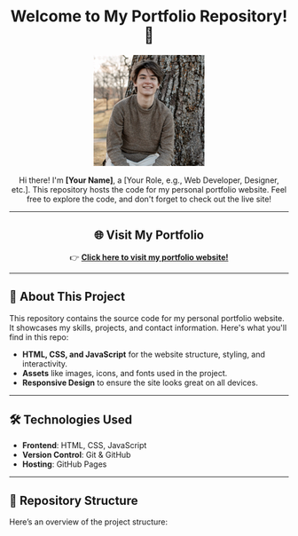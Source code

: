 <div align="center">

# Welcome to My Portfolio Repository! 👋

<img src="./assets/images/me.jpg" alt="Your Name's Headshot" width="200" />

Hi there! I'm **[Your Name]**, a [Your Role, e.g., Web Developer, Designer, etc.]. This repository hosts the code for my personal portfolio website. Feel free to explore the code, and don't forget to check out the live site!

---

## 🌐 **Visit My Portfolio**
👉 **[Click here to visit my portfolio website!](https://your-portfolio-url.com)**

---

</div>

## 🚀 **About This Project**
This repository contains the source code for my personal portfolio website. It showcases my skills, projects, and contact information. Here's what you'll find in this repo:
- **HTML, CSS, and JavaScript** for the website structure, styling, and interactivity.
- **Assets** like images, icons, and fonts used in the project.
- **Responsive Design** to ensure the site looks great on all devices.

---

## 🛠️ **Technologies Used**
- **Frontend**: HTML, CSS, JavaScript
- **Version Control**: Git & GitHub
- **Hosting**: GitHub Pages

---

## 📂 **Repository Structure**
Here’s an overview of the project structure:
